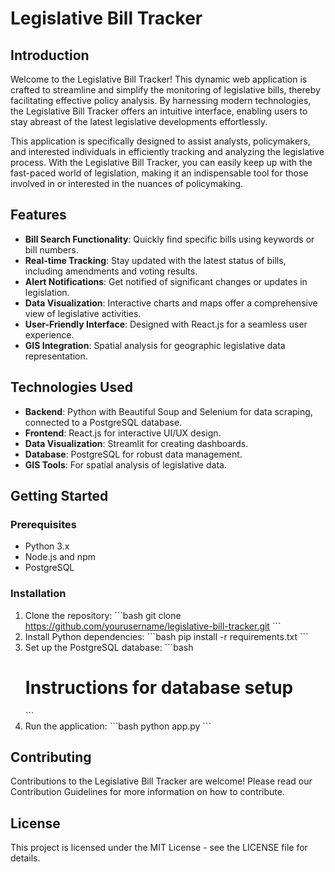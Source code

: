 # Legislative Bill Tracker

## Introduction
Welcome to the Legislative Bill Tracker! This dynamic web application is crafted to streamline and simplify the monitoring of legislative bills, thereby facilitating effective policy analysis. By harnessing modern technologies, the Legislative Bill Tracker offers an intuitive interface, enabling users to stay abreast of the latest legislative developments effortlessly.

This application is specifically designed to assist analysts, policymakers, and interested individuals in efficiently tracking and analyzing the legislative process. With the Legislative Bill Tracker, you can easily keep up with the fast-paced world of legislation, making it an indispensable tool for those involved in or interested in the nuances of policymaking.

## Features
- **Bill Search Functionality**: Quickly find specific bills using keywords or bill numbers.
- **Real-time Tracking**: Stay updated with the latest status of bills, including amendments and voting results.
- **Alert Notifications**: Get notified of significant changes or updates in legislation.
- **Data Visualization**: Interactive charts and maps offer a comprehensive view of legislative activities.
- **User-Friendly Interface**: Designed with React.js for a seamless user experience.
- **GIS Integration**: Spatial analysis for geographic legislative data representation.

## Technologies Used
- **Backend**: Python with Beautiful Soup and Selenium for data scraping, connected to a PostgreSQL database.
- **Frontend**: React.js for interactive UI/UX design.
- **Data Visualization**: Streamlit for creating dashboards.
- **Database**: PostgreSQL for robust data management.
- **GIS Tools**: For spatial analysis of legislative data.

## Getting Started
### Prerequisites
- Python 3.x
- Node.js and npm
- PostgreSQL

### Installation
1. Clone the repository:
   \```bash
   git clone https://github.com/yourusername/legislative-bill-tracker.git
   \```
2. Install Python dependencies:
   \```bash
   pip install -r requirements.txt
   \```
3. Set up the PostgreSQL database:
   \```bash
   # Instructions for database setup
   \```
4. Run the application:
   \```bash
   python app.py
   \```

## Contributing
Contributions to the Legislative Bill Tracker are welcome! Please read our Contribution Guidelines for more information on how to contribute.

## License
This project is licensed under the MIT License - see the LICENSE file for details.
